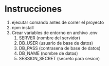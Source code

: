 # Instrucciones

1. ejecutar comando antes de correr el proyecto
2. npm install
3. Crear variables de entorno en archivo .env
   1. SERVER (nombre del servidor)
   2. DB_USER (usuario de base de datos)
   3. DB_PASS (contrasena de base de datos)
   4. DB_NAME (nombre de datos)
   5. SESSION_SECRET (secreto para sesion)
